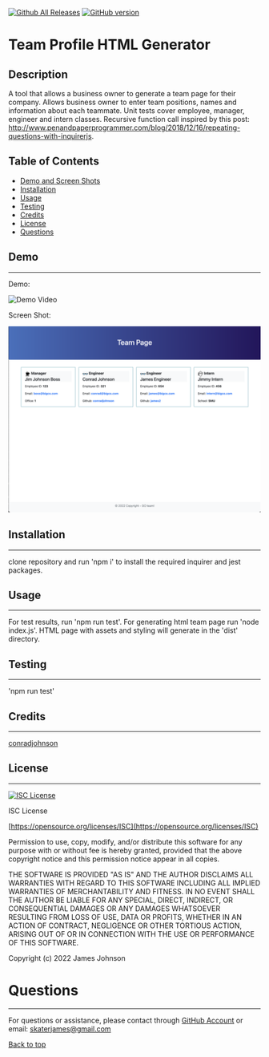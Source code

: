 
 [![Github All Releases](https://img.shields.io/github/downloads/conradjohnson/team-profile-generator/total.svg)]()
 [![GitHub version](https://badge.fury.io/gh/conradjohnson%2Fteam-profile-generator.svg)](https://github.com/conradjohnson/team-profile-generator)


# Team Profile HTML Generator

## Description

A tool that allows a business owner to generate a team page for their company.  Allows business owner to enter team positions, names and information about each teammate.  Unit tests cover employee, manager, engineer and intern classes.  Recursive function call inspired by this post: http://www.penandpaperprogrammer.com/blog/2018/12/16/repeating-questions-with-inquirerjs. 



## Table of Contents

- [Demo and Screen Shots](#demo)
- [Installation](#installation)
- [Usage](#usage)
- [Testing](#testing)
- [Credits](#credits)
- [License](#license)
- [Questions](#questions)

## Demo
***

Demo:

![Demo Video](img/demo.gif)

Screen Shot:

![Screen Shot](img/screen1.png)

## Installation
***

clone repository and run 'npm i' to install the required inquirer and jest packages.

## Usage
***

For test results, run 'npm run test'.  For generating html team page run 'node index.js'.  HTML page with assets and styling will generate in the 'dist' directory. 

## Testing
***

'npm run test'

## Credits
 ***

[conradjohnson](https://github.com/conradjohnson)

[](https://github.com/)

 ## License
 ***

[![ISC License](https://img.shields.io/badge/license-ISC-green.svg)](https://opensource.org/licenses/ISC)

  ISC License

  [https://opensource.org/licenses/ISC](https://opensource.org/licenses/ISC)
  
  Permission to use, copy, modify, and/or distribute this software for any
  purpose with or without fee is hereby granted, provided that the above
  copyright notice and this permission notice appear in all copies.
  
  THE SOFTWARE IS PROVIDED "AS IS" AND THE AUTHOR DISCLAIMS ALL WARRANTIES WITH
  REGARD TO THIS SOFTWARE INCLUDING ALL IMPLIED WARRANTIES OF MERCHANTABILITY
  AND FITNESS. IN NO EVENT SHALL THE AUTHOR BE LIABLE FOR ANY SPECIAL, DIRECT,
  INDIRECT, OR CONSEQUENTIAL DAMAGES OR ANY DAMAGES WHATSOEVER RESULTING FROM
  LOSS OF USE, DATA OR PROFITS, WHETHER IN AN ACTION OF CONTRACT, NEGLIGENCE OR
  OTHER TORTIOUS ACTION, ARISING OUT OF OR IN CONNECTION WITH THE USE OR
  PERFORMANCE OF THIS SOFTWARE.
  
  Copyright (c) 2022 James Johnson
          

# Questions
***
For questions or assistance, please contact through [GitHub Account](https://github.com/conradjohnson) or email: [skaterjames@gmail.com](mailto:skaterjames@gmail.com)


 [Back to top](#description)
